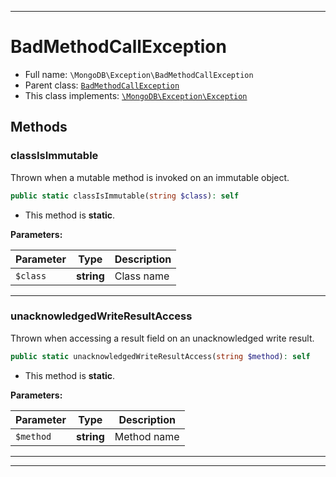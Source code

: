 ***

# BadMethodCallException





* Full name: `\MongoDB\Exception\BadMethodCallException`
* Parent class: [`BadMethodCallException`](../../BadMethodCallException.md)
* This class implements:
[`\MongoDB\Exception\Exception`](./Exception.md)




## Methods


### classIsImmutable

Thrown when a mutable method is invoked on an immutable object.

```php
public static classIsImmutable(string $class): self
```



* This method is **static**.




**Parameters:**

| Parameter | Type | Description |
|-----------|------|-------------|
| `$class` | **string** | Class name |




***

### unacknowledgedWriteResultAccess

Thrown when accessing a result field on an unacknowledged write result.

```php
public static unacknowledgedWriteResultAccess(string $method): self
```



* This method is **static**.




**Parameters:**

| Parameter | Type | Description |
|-----------|------|-------------|
| `$method` | **string** | Method name |




***


***

